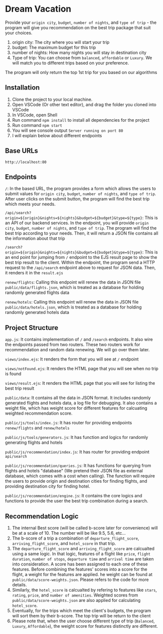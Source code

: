 # Dream Vacation

Provide your `origin city`, `budget`, `number of nights`, and `type of trip` - the program will give you recommendation on the best trip package that suit your choices.

1. origin city: The city where you will start your trip
2. budget: The maximum budget for this trip
3. number of nights: How many nights you will stay in destination city
4. Type of trip: You can choose from `balanced`, `affordable` or `Luxury`. We will match you to different trips based on your preference.

The program will only return the top 1st trip for you based on our algorithms

## Installation

1. Clone the project to your local machine.
2. Open VSCode (Or other text editor), and drag the folder you cloned into VSCode
3. In VSCode, open Shell
4. Run command `npm install` to install all dependencies for the project
5. Run command `npm start`
6. You will see console output `Server running on port 80`
7. I will explain below about different endpoints

## Base URLs
`http://localhost:80`

## Endpoints

`/`: 
In the based URL, the program provides a form which allows the users to submit values for  `origin city`, `budget`, `number of nights`, and `type of trip`. After user clicks on the submit button, the program will find the best trip which meets your needs.

`/api/search?origin=${origin}&nights=${nights}&budget=${budget}&type=${type}`:
This is an API of our backend services. In the endpoint, you will provide `origin city`, `budget`, `number of nights`, and `type of trip`. The program will find the best trip according to your needs. Then, it will return a JSON file contains all the information about that trip

`/search?origin=${origin}&nights=${nights}&budget=${budget}&type=${type}`:
This is an end point for jumping from `/` endpoint to the EJS result page to show the best trip result to the client. Within the endpoint, the program send a HTTP request to the `/api/search` endpoint above to request for JSON data. Then, it renders it in the `result.ejs`

`renew/flights`: Calling this endpoint will renew the data in JSON file `public/data/flights.json`, which is treated as a database for holding randomly generated flights data

`renew/hotels`: Calling this endpoint will renew the data in JSON file `public/data/hotels.json`, which is treated as a database for holding randomly generated hotels data

## Project Structure

`app.js`: It contains implementation of `/` and `/search` endpoints. It also wire the endpoints passed from two routers. These two routers work for recommendation and random data renewing. We will go over them later.

`views/index.ejs`: It renders the form that you will see at `/` endpoint

`views/notFound.ejs`: It renders the HTML page that you will see when no trip is found

`views/result.ejs`: It renders the HTML page that you will see for listing the best trip result

`public/data`: It contains all the data in JSON format. It includes randomly generated flights and hotels data, a log file for debugging. It also contains a weight file, which has weight score for different features for calcuating weighted recommendation score.

`public/js/tools/index.js`: It has router for providing endpoints `renew/flights` and `renew/hotels`

`public/js/tools/generators.js`: It has function and logics for randomly generating flights and hotels

`public/js/recommendation/index.js`: It has router for providing endpoint `api/search`

`public/js/recommendation/queries.js`: It has functions for querying from flights and hotels "database" (We pretend their JSON file as external database, which comes with a cost when calling). The function will require the users to provide origin and destination cities for finding flights, and providing destination city for finding hotel.

`public/js/recommendation/engine.js`: It contains the core logics and functions to provide the user the best trip combination during a search.

## Recommendation Logic

1. The internal Best score (will be called b-score later for convenience) will be at a scale of 10. The number will be like 9.5, 5.6, etc...
2. The b-score of a trip a combination of `departure_flight_score`, `arriving_flight_score`, and `hotel_score` in that trip.
3. The `departure_flight_score` and `arriving_flight_score` are calcualted using a same logic. In that logic, features of a flight like `price`, `flight duration`, `number of stops`, `departure time` and `arrival time` are taken into consideration. A score has been assigned to each one of these features. Before combining the features' scores into a score for the flight, a weight for the features are applied. he weight can be found at `public/data/score-weights.json`. Please refers to the code for more details.
4. Similarly, the `hotel_score` is calcualted by refering to features like `stars`, `rating`, `price`, and `number of amenities`. Weighted scores from `public/data/score-weights.json` are also applied for calculating `hotel_score`.
5. Eventually, for the trips which meet the client's budgets, the program will sort them by their b-score. The top trip will be return to the client
6. Please note that, when the user choose different type of trip (`Balanced`, `Luxury`, `Affordable`), the weight score for features distinctly are different.
